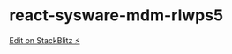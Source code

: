# react-sysware-mdm-rlwps5

[Edit on StackBlitz ⚡️](https://stackblitz.com/edit/react-sysware-mdm-rlwps5)